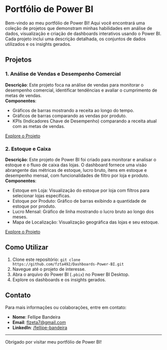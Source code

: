 # Portfólio de Power BI

Bem-vindo ao meu portfólio de Power BI! Aqui você encontrará uma coleção de projetos que demonstram minhas habilidades em análise de dados, visualização e criação de dashboards interativos usando o Power BI. Cada projeto inclui uma descrição detalhada, os conjuntos de dados utilizados e os insights gerados.

## Projetos

### 1. Análise de Vendas e Desempenho Comercial
**Descrição**: Este projeto foca na análise de vendas para monitorar o desempenho comercial, identificar tendências e avaliar o cumprimento de metas de vendas.</br>
**Componentes**:
- Gráficos de barras mostrando a receita ao longo do tempo.
- Gráficos de barras comparando as vendas por produto.
- KPIs (Indicadores Chave de Desempenho) comparando a receita atual com as metas de vendas.


[Explore o Projeto](https://github.com/fzta492/Dashboards-Power-BI/tree/main/Vendas)

### 2. Estoque e Caixa
**Descrição**: Este projeto de Power BI foi criado para monitorar e analisar o estoque e o fluxo de caixa das lojas. O dashboard fornece uma visão abrangente das métricas de estoque, lucro bruto, itens em estoque e desempenho mensal, com funcionalidades de filtro por loja e produto.</br>
**Componentes**:
- Estoque em Loja: Visualização do estoque por loja com filtros para selecionar lojas específicas.
- Estoque por Produto: Gráfico de barras exibindo a quantidade de estoque por produto.
- Lucro Mensal: Gráfico de linha mostrando o lucro bruto ao longo dos meses.
- Mapa de Localização: Visualização geográfica das lojas e seu estoque.


[Explore o Projeto](https://github.com/fzta492/Dashboards-Power-BI/tree/main/Estoque)

## Como Utilizar
1. Clone este repositório: `git clone https://github.com/fzta492/Dashboards-Power-BI.git`
2. Navegue até o projeto de interesse.
3. Abra o arquivo do Power BI (`.pbix`) no Power BI Desktop.
4. Explore os dashboards e os insights gerados.

## Contato
Para mais informações ou colaborações, entre em contato:
- **Nome**: Fellipe Bandeira
- **Email**: flzeta7@gmail.com
- **LinkedIn**: [/fellipe-bandeira](https://www.linkedin.com/in/fellipe-bandeira)

---

Obrigado por visitar meu portfólio de Power BI!
